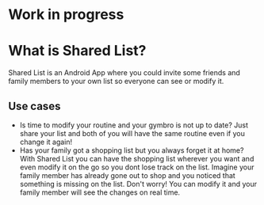 # Work in progress

# What is Shared List?
Shared List is an Android App where you could invite some friends and family members to your own list so everyone can see or modify it.

## Use cases
* Is time to modify your routine and your gymbro is not up to date? Just share your list and both of you will have the same routine even if you change it again!
* Has your family got a shopping list but you always forget it at home? With Shared List you can have the shopping list wherever you want and even modify it on the go so you dont lose track on the list.
  Imagine your family member has already gone out to shop and you noticed that something is missing on the list. Don't worry! You can modify it and your family member will see the changes on real time.
